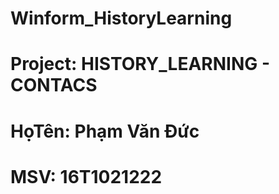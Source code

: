 # Winform_HistoryLearning
# Project: HISTORY_LEARNING - CONTACS
# HọTên: Phạm Văn Đức
# MSV: 16T1021222
